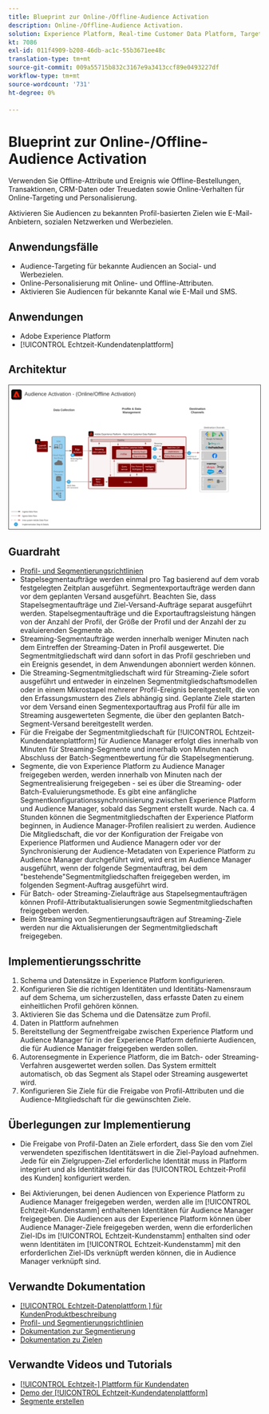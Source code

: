 ```yaml
---
title: Blueprint zur Online-/Offline-Audience Activation
description: Online-/Offline-Audience Activation.
solution: Experience Platform, Real-time Customer Data Platform, Target, Audience Manager, Analytics, Experience Cloud Services, Data Collection
kt: 7086
exl-id: 011f4909-b208-46db-ac1c-55b3671ee48c
translation-type: tm+mt
source-git-commit: 009a55715b832c3167e9a3413ccf89e0493227df
workflow-type: tm+mt
source-wordcount: '731'
ht-degree: 0%

---
```


# Blueprint zur Online-/Offline-Audience Activation

Verwenden Sie Offline-Attribute und Ereignis wie Offline-Bestellungen, Transaktionen, CRM-Daten oder Treuedaten sowie Online-Verhalten für Online-Targeting und Personalisierung.

Aktivieren Sie Audiencen zu bekannten Profil-basierten Zielen wie E-Mail-Anbietern, sozialen Netzwerken und Werbezielen.

## Anwendungsfälle

* Audience-Targeting für bekannte Audiencen an Social- und Werbezielen.
* Online-Personalisierung mit Online- und Offline-Attributen.
* Aktivieren Sie Audiencen für bekannte Kanal wie E-Mail und SMS.

## Anwendungen

* Adobe Experience Platform
* [!UICONTROL Echtzeit-Kundendatenplattform]

## Architektur

<img src="assets/onoff.svg" alt="Referenzarchitektur für das Konzept der Online-/Offline-Audience Activation" style="border:1px solid #4a4a4a" />

## Guardraht

* [Profil- und Segmentierungsrichtlinien](https://experienceleague.adobe.com/docs/experience-platform/profile/guardrails.html?lang=en)
* Stapelsegmentaufträge werden einmal pro Tag basierend auf dem vorab festgelegten Zeitplan ausgeführt. Segmentexportaufträge werden dann vor dem geplanten Versand ausgeführt. Beachten Sie, dass Stapelsegmentaufträge und Ziel-Versand-Aufträge separat ausgeführt werden. Stapelsegmentaufträge und die Exportauftragsleistung hängen von der Anzahl der Profil, der Größe der Profil und der Anzahl der zu evaluierenden Segmente ab.
* Streaming-Segmentaufträge werden innerhalb weniger Minuten nach dem Eintreffen der Streaming-Daten in Profil ausgewertet. Die Segmentmitgliedschaft wird dann sofort in das Profil geschrieben und ein Ereignis gesendet, in dem Anwendungen abonniert werden können.
* Die Streaming-Segmentmitgliedschaft wird für Streaming-Ziele sofort ausgeführt und entweder in einzelnen Segmentmitgliedschaftsmodellen oder in einem Mikrostapel mehrerer Profil-Ereignis bereitgestellt, die von den Erfassungsmustern des Ziels abhängig sind. Geplante Ziele starten vor dem Versand einen Segmentexportauftrag aus Profil für alle im Streaming ausgewerteten Segmente, die über den geplanten Batch-Segment-Versand bereitgestellt werden.
* Für die Freigabe der Segmentmitgliedschaft für [!UICONTROL Echtzeit-Kundendatenplattform] für Audience Manager erfolgt dies innerhalb von Minuten für Streaming-Segmente und innerhalb von Minuten nach Abschluss der Batch-Segmentbewertung für die Stapelsegmentierung.
* Segmente, die von Experience Platform zu Audience Manager freigegeben werden, werden innerhalb von Minuten nach der Segmentrealisierung freigegeben - sei es über die Streaming- oder Batch-Evaluierungsmethode. Es gibt eine anfängliche Segmentkonfigurationssynchronisierung zwischen Experience Platform und Audience Manager, sobald das Segment erstellt wurde. Nach ca. 4 Stunden können die Segmentmitgliedschaften der Experience Platform beginnen, in Audience Manager-Profilen realisiert zu werden. Audience Die Mitgliedschaft, die vor der Konfiguration der Freigabe von Experience Platformen und Audience Managern oder vor der Synchronisierung der Audience-Metadaten von Experience Platform zu Audience Manager durchgeführt wird, wird erst im Audience Manager ausgeführt, wenn der folgende Segmentauftrag, bei dem &quot;bestehende&quot;Segmentmitgliedschaften freigegeben werden, im folgenden Segment-Auftrag ausgeführt wird.
* Für Batch- oder Streaming-Zielaufträge aus Stapelsegmentaufträgen können Profil-Attributaktualisierungen sowie Segmentmitgliedschaften freigegeben werden.
* Beim Streaming von Segmentierungsaufträgen auf Streaming-Ziele werden nur die Aktualisierungen der Segmentmitgliedschaft freigegeben.

## Implementierungsschritte

1. Schema und Datensätze in Experience Platform konfigurieren.
1. Konfigurieren Sie die richtigen Identitäten und Identitäts-Namensraum auf dem Schema, um sicherzustellen, dass erfasste Daten zu einem einheitlichen Profil gehören können.
1. Aktivieren Sie das Schema und die Datensätze zum Profil.
1. Daten in Plattform aufnehmen
1. Bereitstellung der Segmentfreigabe zwischen Experience Platform und Audience Manager für in der Experience Platform definierte Audiencen, die für Audience Manager freigegeben werden sollen.
1. Autorensegmente in Experience Platform, die im Batch- oder Streaming-Verfahren ausgewertet werden sollen. Das System ermittelt automatisch, ob das Segment als Stapel oder Streaming ausgewertet wird.
1. Konfigurieren Sie Ziele für die Freigabe von Profil-Attributen und die Audience-Mitgliedschaft für die gewünschten Ziele.

## Überlegungen zur Implementierung

* Die Freigabe von Profil-Daten an Ziele erfordert, dass Sie den vom Ziel verwendeten spezifischen Identitätswert in die Ziel-Payload aufnehmen. Jede für ein Zielgruppen-Ziel erforderliche Identität muss in Platform integriert und als Identitätsdatei für das [!UICONTROL Echtzeit-Profil des Kunden] konfiguriert werden.

* Bei Aktivierungen, bei denen Audiencen von Experience Platform zu Audience Manager freigegeben werden, werden alle im [!UICONTROL Echtzeit-Kundenstamm] enthaltenen Identitäten für Audience Manager freigegeben. Die Audiencen aus der Experience Platform können über Audience Manager-Ziele freigegeben werden, wenn die erforderlichen Ziel-IDs im [!UICONTROL Echtzeit-Kundenstamm] enthalten sind oder wenn Identitäten im [!UICONTROL Echtzeit-Kundenstamm] mit den erforderlichen Ziel-IDs verknüpft werden können, die in Audience Manager verknüpft sind.

## Verwandte Dokumentation

* [[!UICONTROL Echtzeit-Datenplattform ] für KundenProduktbeschreibung](https://helpx.adobe.com/legal/product-descriptions/real-time-customer-data-platform.html)
* [Profil- und Segmentierungsrichtlinien](https://experienceleague.adobe.com/docs/experience-platform/profile/guardrails.html?lang=en)
* [Dokumentation zur Segmentierung](https://experienceleague.adobe.com/docs/experience-platform/segmentation/api/streaming-segmentation.html)
* [Dokumentation zu Zielen](https://experienceleague.adobe.com/docs/experience-platform/destinations/catalog/overview.html)

## Verwandte Videos und Tutorials

* [[!UICONTROL Echtzeit-] Plattform für Kundendaten](https://experienceleague.adobe.com/docs/platform-learn/tutorials/application-services/rtcdp/understanding-the-real-time-customer-data-platform.html)
* [Demo der  [!UICONTROL Echtzeit-Kundendatenplattform]](https://experienceleague.adobe.com/docs/platform-learn/tutorials/application-services/rtcdp/demo.html)
* [Segmente erstellen](https://experienceleague.adobe.com/docs/platform-learn/tutorials/segments/create-segments.html)
